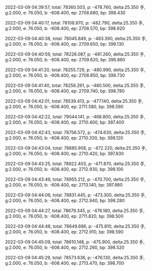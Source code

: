 2022-03-09 04:39:57, total: 78360.503, p: -478.760, delta:25.350 手, g:2.000, e: 76.050, b: -608.400, ep: 2708.680, bp: 398.430

2022-03-09 04:40:17, total: 78108.970, p: -482.790, delta:25.350 手, g:2.000, e: 76.050, b: -608.400, ep: 2708.570, bp: 398.920

2022-03-09 04:40:38, total: 78045.849, p: -483.390, delta:25.350 手, g:2.000, e: 76.050, b: -608.400, ep: 2709.650, bp: 399.130

2022-03-09 04:40:59, total: 78226.087, p: -481.260, delta:25.350 手, g:2.000, e: 76.050, b: -608.400, ep: 2709.620, bp: 398.860

2022-03-09 04:41:20, total: 78255.729, p: -480.990, delta:25.350 手, g:2.000, e: 76.050, b: -608.400, ep: 2708.850, bp: 398.730

2022-03-09 04:41:40, total: 78256.261, p: -480.500, delta:25.350 手, g:2.000, e: 76.050, b: -608.400, ep: 2709.740, bp: 398.780

2022-03-09 04:42:01, total: 78539.413, p: -477.140, delta:25.350 手, g:2.000, e: 76.050, b: -608.400, ep: 2711.580, bp: 398.590

2022-03-09 04:42:22, total: 79044.141, p: -468.800, delta:25.350 手, g:2.000, e: 76.050, b: -608.400, ep: 2710.400, bp: 397.400

2022-03-09 04:42:43, total: 78756.572, p: -474.630, delta:25.350 手, g:2.000, e: 76.050, b: -608.400, ep: 2710.330, bp: 398.120

2022-03-09 04:43:04, total: 78885.908, p: -472.220, delta:25.350 手, g:2.000, e: 76.050, b: -608.400, ep: 2710.420, bp: 397.830

2022-03-09 04:43:25, total: 78922.403, p: -471.870, delta:25.350 手, g:2.000, e: 76.050, b: -608.400, ep: 2712.930, bp: 398.100

2022-03-09 04:43:46, total: 78955.212, p: -470.700, delta:25.350 手, g:2.000, e: 76.050, b: -608.400, ep: 2713.140, bp: 397.980

2022-03-09 04:44:06, total: 78831.445, p: -473.300, delta:25.350 手, g:2.000, e: 76.050, b: -608.400, ep: 2712.940, bp: 398.280

2022-03-09 04:44:27, total: 78679.345, p: -476.180, delta:25.350 手, g:2.000, e: 76.050, b: -608.400, ep: 2711.820, bp: 398.500

2022-03-09 04:44:48, total: 78649.686, p: -475.810, delta:25.350 手, g:2.000, e: 76.050, b: -608.400, ep: 2712.910, bp: 398.590

2022-03-09 04:45:09, total: 78610.148, p: -475.900, delta:25.350 手, g:2.000, e: 76.050, b: -608.400, ep: 2712.260, bp: 398.520

2022-03-09 04:45:29, total: 78573.636, p: -476.130, delta:25.350 手, g:2.000, e: 76.050, b: -608.400, ep: 2713.470, bp: 398.700